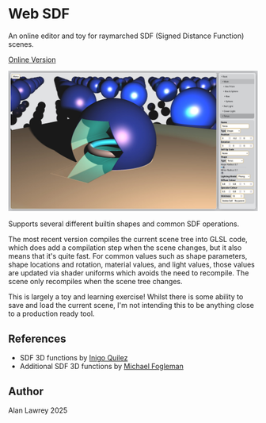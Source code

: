 # Web SDF
An online editor and toy for raymarched SDF (Signed Distance Function) scenes.

[Online Version](http://alanlawrey.me/web-sdf/)

![Screenshot of the editor](screenshot.jpg)

Supports several different builtin shapes and common SDF operations.

The most recent version compiles the current scene tree into GLSL code, which does add a compilation step when the scene changes, but it also means that it's quite fast. For common values such as shape parameters, shape locations and rotation, material values, and light values, those values are updated via shader uniforms which avoids the need to recompile. The scene only recompiles when the scene tree changes.

This is largely a toy and learning exercise! Whilst there is some ability to save and load the current scene, I'm not intending this to be anything close to a production ready tool.

## References
- SDF 3D functions by [Inigo Quilez](https://iquilezles.org/articles/distfunctions/)
- Additional SDF 3D functions by [Michael Fogleman](https://github.com/fogleman/sdf/blob/d58a6fc63b75fc1cf1ebb71e0b42bf552319c8f1/sdf/d3.py#L314)

## Author
Alan Lawrey 2025